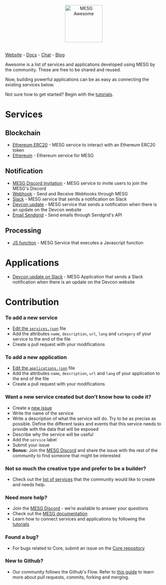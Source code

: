 <p align="center">
  <img src="https://cdn.rawgit.com/mesg-foundation/awesome/master/logo.svg" alt="MESG Awesome" height="120">
  <br/><br/>
</p>

[Website](https://mesg.com/) - [Docs](https://docs.mesg.com/) - [Chat](https://discordapp.com/invite/SaZ5HcE) - [Blog](https://medium.com/mesg)

Awesome is a list of services and applications developed using MESG by the community. These are free to be shared and reused.

Now, building powerful applications can be as easy as connecting the existing services below.

Not sure how to get started? Begin with the [tutorials](https://tutorials.mesg.com/).

# Services

## Blockchain

- [Ethereum ERC20](https://github.com/mesg-foundation/service-ethereum-erc20) - MESG service to interact with an Ethereum ERC20 token
- [Ethereum](https://github.com/mesg-foundation/service-ethereum) - Ethereum service for MESG

## Notification

- [MESG Discord Invitation](https://github.com/mesg-foundation/service-discord-invitation) - MESG service to invite users to join the MESG's Discord
- [Webhook](https://github.com/mesg-foundation/service-webhook) - Send and Receive Webhooks through MESG
- [Slack](https://github.com/mesg-foundation/service-slack) - MESG service that sends a notification on Slack
- [Devcon update](https://github.com/mesg-foundation/service-devcon-update) - MESG service that sends a notification when there is an update on the Devcon website
- [Email Sendgrid](https://github.com/mesg-foundation/service-email-sendgrid.git) - Send emails through Sendgrid's API

## Processing

- [JS function](https://github.com/mesg-foundation/service-js-function) - MESG Service that executes a Javascript function

# Applications

- [Devcon update on Slack](https://github.com/mesg-foundation/application-devcon-update-on-slack) - MESG Application that sends a Slack notification when there is an update on the Devcon website

# Contribution

### To add a new service
- [Edit the `services.json`](https://github.com/mesg-foundation/awesome/edit/master/services.json) file
- Add the attributes `name`, `description`, `url`, `lang` and `category` of your service to the end of the file
- Create a pull request with your modifications

### To add a new application
- [Edit the `applications.json`](https://github.com/mesg-foundation/awesome/edit/master/applications.json) file
- Add the attributes `name`, `description`, `url` and `lang` of your application to the end of the file
- Create a pull request with your modifications

### Want a new service created but don’t know how to code it?
- Create a [new issue](https://github.com/mesg-foundation/awesome/issues/new)
- Write the name of the service
- Write a description of what the service will do. Try to be as precise as possible. Define the different tasks and events that this service needs to provide with the data that will be exposed
- Describe why the service will be useful
- Add the `service` label
- Submit your issue
- **Bonus:** Join the [MESG Discord](https://discord.gg/SaZ5HcE) and share the issue with the rest of the community to find someone that might be interested

### Not so much the creative type and prefer to be a builder?
- Check out the [list of services](https://github.com/mesg-foundation/awesome/issues?q=is%3Aissue+is%3Aopen+label%3Aservice) that the community would like to create and needs help.

### Need more help?
- Join the [MESG Discord](https://discord.gg/SaZ5HcE) - we’re available to answer your questions
- Check out the [MESG documentation](https://docs.mesg.com)
- Learn how to connect services and applications by following the [tutorials](https://tutorials.mesg.com)

### Found a bug?
- For bugs related to Core, submit an issue on the [Core repository](https://github.com/mesg-foundation/core/issues)

### New to Github? 
- Our community follows the Github's Flow. Refer to [this guide](https://guides.github.com/introduction/flow/) to learn more about pull requests, commits, forking and merging.
